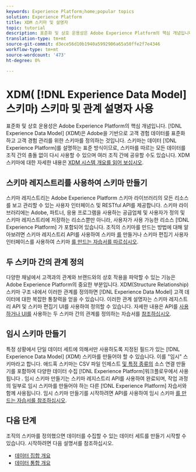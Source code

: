 ```yaml
---
keywords: Experience Platform;home;popular topics
solution: Experience Platform
title: XDM 스키마 및 설명자
topic: tutorial
description: 표준화 및 상호 운용성은 Adobe Experience Platform의 핵심 개념입니다. Adobe을 기반으로 하는 XDM(Experience Data Model)은 고객 경험 데이터를 표준화하고 고객 경험 관리를 위한 스키마를 정의하는 것입니다. 스키마는 Experience Platform에서 데이터를 설명하는 표준 방식으로서, 스키마를 따르는 모든 데이터를 조직 간의 충돌 없이 다시 사용할 수 있으며 여러 조직 간에 공유할 수도 있습니다.
translation-type: tm+mt
source-git-commit: d3ece56d10b1940a5992906a65a50ffe2f7e4346
workflow-type: tm+mt
source-wordcount: '473'
ht-degree: 0%

---
```



# XDM( [!DNL Experience Data Model] 스키마) 스키마 및 관계 설명자 사용

표준화 및 상호 운용성은 Adobe Experience Platform의 핵심 개념입니다. [!DNL Experience Data Model] (XDM)은 Adobe을 기반으로 고객 경험 데이터를 표준화하고 고객 경험 관리를 위한 스키마를 정의하는 것입니다. 스키마는 데이터 [!DNL Experience Platform]를 설명하는 표준 방식이므로, 스키마를 따르는 모든 데이터를 조직 간의 충돌 없이 다시 사용할 수 있으며 여러 조직 간에 공유할 수도 있습니다. XDM 스키마에 대한 자세한 내용은 [XDM 시스템 개요를 읽어 보십시오](../xdm/home.md).

## 스키마 레지스트리를 사용하여 스키마 만들기

스키마 레지스트리는 Adobe Experience Platform 스키마 라이브러리의 모든 리소스를 보고 관리할 수 있는 사용자 인터페이스 및 RESTful API를 제공합니다. 스키마 라이브러리에는 Adobe, 파트너, 응용 프로그램을 사용하는 공급업체 및 사용자가 정의 및 스키마 레지스트리에 저장하는 리소스뿐만 아니라, 사용자가 사용 가능한 리소스 [!DNL Experience Platform] 가 포함되어 있습니다. 조직의 스키마를 만드는 방법에 대해 알아보려면 스키마 레지스트리 API를 사용하여 스키마 [를](../xdm/tutorials/create-schema-api.md) 만들거나 스키마 편집기 사용자 인터페이스를 사용하여 스키마 [를 만드는 자습서를 따르십시오](../xdm/tutorials/create-schema-ui.md).

## 두 스키마 간의 관계 정의

다양한 채널에서 고객과의 관계와 브랜드와의 상호 작용을 파악할 수 있는 기능은 Adobe Experience Platform의 중요한 부분입니다. XDM(Structure Relationship) 스키마 구조 내에서 이러한 관계를 정의하면 [!DNL Experience Data Model] 고객 데이터에 대한 복잡한 통찰력을 얻을 수 있습니다. 이러한 관계 설명자는 스키마 레지스트리 API 및 스키마 편집기 UI를 사용하여 정의할 수 있습니다. 자세한 내용은 API를 [사용하거나 UI를](../xdm/tutorials/relationship-api.md) 사용하는 두 스키마 간의 관계를 정의하는 자습서를 [참조하십시오](../xdm/tutorials/relationship-ui.md).

## 임시 스키마 만들기

특정 상황에서 단일 데이터 세트에 의해서만 사용하도록 지정된 필드가 있는 [!DNL Experience Data Model] (XDM) 스키마를 만들어야 할 수 있습니다. 이를 &quot;임시&quot; 스키마라고 합니다. 애드혹 스키마는 CSV 파일 인제스트 [및 특정 종류의](../ingestion/home.md) 소스 연결 만들기를 포함하여 다양한 데이터 수집 [!DNL Experience Platform]워크플로우에서 사용됩니다 [](../sources/home.md). 임시 스키마 만들기는 스키마 레지스트리 API를 사용하여 완료되며, 작업 과정의 일부로 임시 스키마를 만들어야 하는 다른 [!DNL Experience Platform] 자습서와 함께 사용됩니다. 임시 스키마 만들기를 시작하려면 API를 사용하여 임시 스키마 [를 만드는 자습서를 참조하십시오](../xdm/tutorials/ad-hoc.md).

## 다음 단계

조직의 스키마를 정의했으면 데이터를 수집할 수 있는 데이터 세트를 만들기 시작할 수 있습니다. 시작하려면 다음 설명서를 참조하십시오.

* [데이터 집합 개요](../catalog/datasets/overview.md)
* [데이터 통합 개요](../ingestion/home.md)